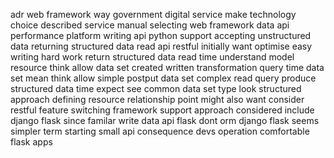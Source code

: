 adr web framework way government digital service make technology choice described service manual selecting web framework data api performance platform writing api python support accepting unstructured data returning structured data read api restful initially want optimise easy writing hard work return structured data read time understand model resource think allow data set created written transformation query time data set mean think allow simple postput data set complex read query produce structured data time expect see common data set type look structured approach defining resource relationship point might also want consider restful feature switching framework support approach considered include django flask since familar write data api flask dont orm django flask seems simpler term starting small api consequence devs operation comfortable flask apps